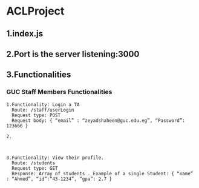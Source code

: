 # ACLProject
## 1.index.js
## 2.Port is the server listening:3000
## 3.Functionalities
### GUC Staff Members Functionalities
    1.Functionality: Login a TA 
      Route: /staff/userLogin
      Request type: POST
      Request body: { “email” : “zeyadshaheen@guc.edu.eg”, “Password”: 123666 }
     
    2.
    
    
    
    3.Functionality: View their profile.
      Route: /students
      Request type: GET
      Response: Array of students . Example of a single Student: { “name” : “Ahmed”, “id”:“43-1234”, “gpa”: 2.7 }
